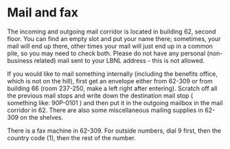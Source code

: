 # Mail and fax

The incoming and outgoing mail corridor is located in building 62, second floor. You can find an empty slot and put your name there; sometimes, your mail will end up there, other times your mail will just end up in a common pile, so you may need to check both. Please do not have any personal (non-business related) mail sent to your LBNL address - this is not allowed.

If you would like to mail something internally (including the benefits office, which is not on the hill), first get an envelope either from 62-309 or from building 66 (room 237-250, make a left right after entering). Scratch off all the previous mail stops and write down the destination mail stop ( something like: 90P-0101 ) and then put it in the outgoing mailbox in the mail corridor in 62. There are also some miscellaneous mailing supplies in 62-309 on the shelves.

There is a fax machine in 62-309. For outside numbers, dial 9 first, then the country code (1), then the rest of the number.
